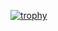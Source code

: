 [![trophy](https://github-profile-trophy.vercel.app/?username=massif-01&theme=gruvbox&no-frame=true&no-bg=true&margin-w=5&title=-Reviews)](https://github.com/ryo-ma/github-profile-trophy)
